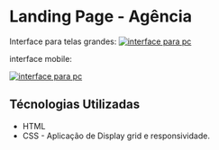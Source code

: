 # Landing Page - Agência

Interface para telas grandes:
[<img src="./interface-agencia-CSS.gif" alt="interface para pc">](https://bruno-lima1504.github.io/Agencia/)

interface mobile:

[<img src="./interface-agencia-mobile-CSS.gif" alt="interface para pc">](https://bruno-lima1504.github.io/Agencia/)


## Técnologias Utilizadas

 - HTML
 - CSS - Aplicação de Display grid e responsividade.
